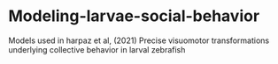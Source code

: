 # Modeling-larvae-social-behavior
Models used in harpaz et al, (2021) Precise visuomotor transformations underlying collective behavior in larval zebrafish
